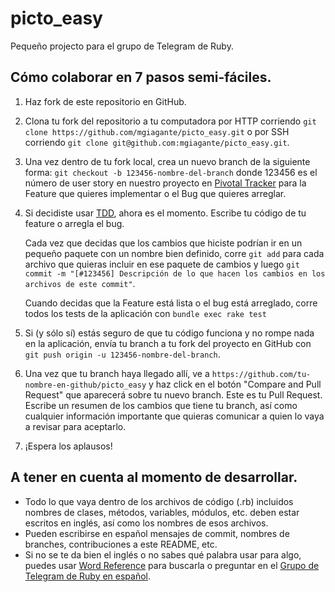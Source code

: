 # picto_easy
Pequeño projecto para el grupo de Telegram de Ruby.

## Cómo colaborar en 7 pasos semi-fáciles.
1. Haz fork de este repositorio en GitHub.
2. Clona tu fork del repositorio a tu computadora
   por HTTP corriendo 
   `git clone https://github.com/mgiagante/picto_easy.git`
   o por SSH corriendo 
   `git clone git@github.com:mgiagante/picto_easy.git`. 
3. Una vez dentro de tu fork local, crea un nuevo branch de la siguiente forma:
   `git checkout -b 123456-nombre-del-branch`
   donde 123456 es el número de user story en nuestro proyecto en [Pivotal Tracker](https://www.pivotaltracker.com/n/projects/2159200)
   para la Feature que quieres implementar o el Bug que quieres arreglar.
4. Si decidiste usar [TDD](https://es.wikipedia.org/wiki/Desarrollo_guiado_por_pruebas), ahora es el momento.
   Escribe tu código de tu feature o arregla el bug.
   
   Cada vez que decidas que los cambios que hiciste podrían ir en un pequeño paquete con un nombre bien definido, 
   corre `git add` para cada archivo que quieras incluir en ese paquete de cambios y luego
   `git commit -m "[#123456] Descripción de lo que hacen los cambios en los archivos de este commit"`.
   
   Cuando decidas que la Feature está lista o el bug está arreglado, corre todos los tests de la aplicación con
   `bundle exec rake test`
5. Si (y sólo sí) estás seguro de que tu código funciona y no rompe nada en la
   aplicación, envía tu branch a tu fork del proyecto en GitHub con `git push origin -u 123456-nombre-del-branch`.
6. Una vez que tu branch haya llegado allí, ve a `https://github.com/tu-nombre-en-github/picto_easy` y haz click 
   en el botón "Compare and Pull Request" que aparecerá sobre tu nuevo branch.
   Este es tu Pull Request. Escribe un resumen de los cambios que tiene tu branch, así como cualquier información
   importante que quieras comunicar a quien lo vaya a revisar para aceptarlo.
7. ¡Espera los aplausos!

## A tener en cuenta al momento de desarrollar.
* Todo lo que vaya dentro de los archivos de código (.rb) incluidos nombres de clases, métodos, variables, módulos, etc. deben estar escritos en inglés, así como los nombres de esos archivos.
* Pueden escribirse en español mensajes de commit, nombres de branches, contribuciones a este README, etc.
* Si no se te da bien el inglés o no sabes qué palabra usar para algo, puedes usar [Word Reference](http://www.wordreference.com) para buscarla o preguntar en el [Grupo de Telegram de Ruby en español](https://web.telegram.org/#/im?p=@Rubyists_es). 
